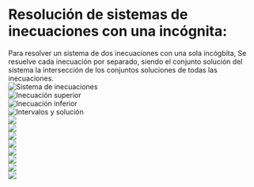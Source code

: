# Resolución de sistemas de inecuaciones con una incógnita:  
Para resolver un sistema de dos inecuaciones con una sola incógbita, 
Se resuelve cada inecuación por separado, siendo el conjunto solución del sistema la intersección de los conjuntos soluciones de todas las inecuaciones.  
![](http://www.vitutor.org/ecuaciones/ine/images/15.gif "Sistema de inecuaciones")  
![](http://www.vitutor.org/ecuaciones/ine/images/16.gif "Inecuación superior")  
![](http://www.vitutor.org/ecuaciones/ine/images/17.gif "Inecuación inferior")  
![](http://www.vitutor.org/ecuaciones/ine/images/19.gif "Intervalos y solución")  
![](http://www.vitutor.org/ecuaciones/ine/images/1_1.gif "")  
![](http://www.vitutor.org/ecuaciones/ine/images/1_2.gif "")  
![](http://www.vitutor.org/ecuaciones/ine/images/1_3.gif "")  
![](http://www.vitutor.org/ecuaciones/ine/images/21.gif "")  
![](http://www.vitutor.org/ecuaciones/ine/images/1_4.gif "")  
![](http://www.vitutor.org/ecuaciones/ine/images/1_5.gif "")  
![](http://www.vitutor.org/ecuaciones/ine/images/1_5.gif "")  
![](http://www.vitutor.org/ecuaciones/ine/images/23.gif "")  
